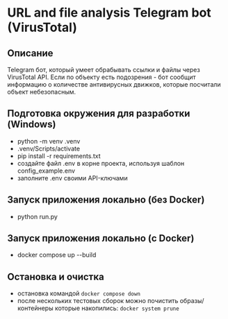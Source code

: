 # URL and file analysis Telegram bot (VirusTotal)

## Описание
Telegram бот, который умеет обрабывать ссылки и файлы через VirusTotal API. Если по объекту есть подозрения - бот сообщит информацию о количестве антивирусных движков, которые посчитали объект небезопасным.

## Подготовка окружения для разработки (Windows)
- python -m venv .venv
- .venv/Scripts/activate
- pip install -r requirements.txt
- создайте файл .env в корне проекта, используя шаблон config_example.env
- заполните .env своими API-ключами

## Запуск приложения локально (без Docker)
- python run.py

## Запуск приложения локально (с Docker)
- docker compose up --build

## Остановка и очистка
- остановка командой `docker compose down`
- после нескольких тестовых сборок можно почистить образы/контейнеры которые накопились: `docker system prune`
